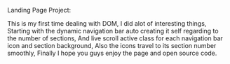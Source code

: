 Landing Page Project:

This is my first time dealing with DOM, 
I did alot of interesting things, 
Starting with the dynamic navigation bar auto creating it self regarding to the number of sections, 
And live scroll active class for each navigation bar icon and section background, 
Also the icons travel to its section number smoothly, 
Finally I hope you guys enjoy the page and open source code.
